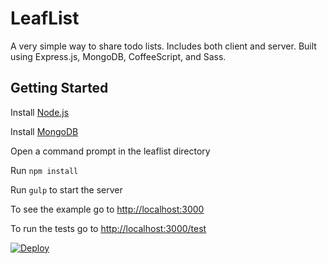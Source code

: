 # LeafList
A very simple way to share todo lists. Includes both client and server. Built using Express.js, MongoDB, CoffeeScript, and Sass.

## Getting Started
Install [Node.js](http://nodejs.org)

Install [MongoDB](http://docs.mongodb.org/manual/installation/)

Open a command prompt in the leaflist directory

Run `npm install`

Run `gulp` to start the server

To see the example go to [http://localhost:3000](http://localhost:3000)

To run the tests go to [http://localhost:3000/test](http://localhost:3000/test)

[![Deploy](https://www.herokucdn.com/deploy/button.png)](https://heroku.com/deploy?template=https://github.com/dfmcphee/leaflist)
